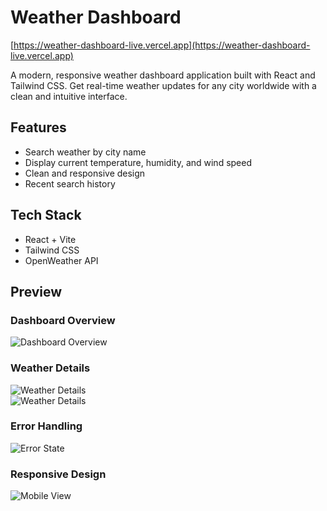 # Weather Dashboard  
[https://weather-dashboard-live.vercel.app](https://weather-dashboard-live.vercel.app)  

A modern, responsive weather dashboard application built with React and Tailwind CSS. Get real-time weather updates for any city worldwide with a clean and intuitive interface.  

## Features  

- Search weather by city name  
- Display current temperature, humidity, and wind speed  
- Clean and responsive design  
- Recent search history  

## Tech Stack  

- React + Vite  
- Tailwind CSS  
- OpenWeather API  

## Preview  

### Dashboard Overview  
![Dashboard Overview](./assets/screenshots/img1.png)  

### Weather Details  
![Weather Details](./assets/screenshots/img2.png)  
![Weather Details](./assets/screenshots/img3.png)  

### Error Handling  
![Error State](./assets/screenshots/img4.png)  

### Responsive Design  
![Mobile View](./assets/screenshots/img5.png)  
